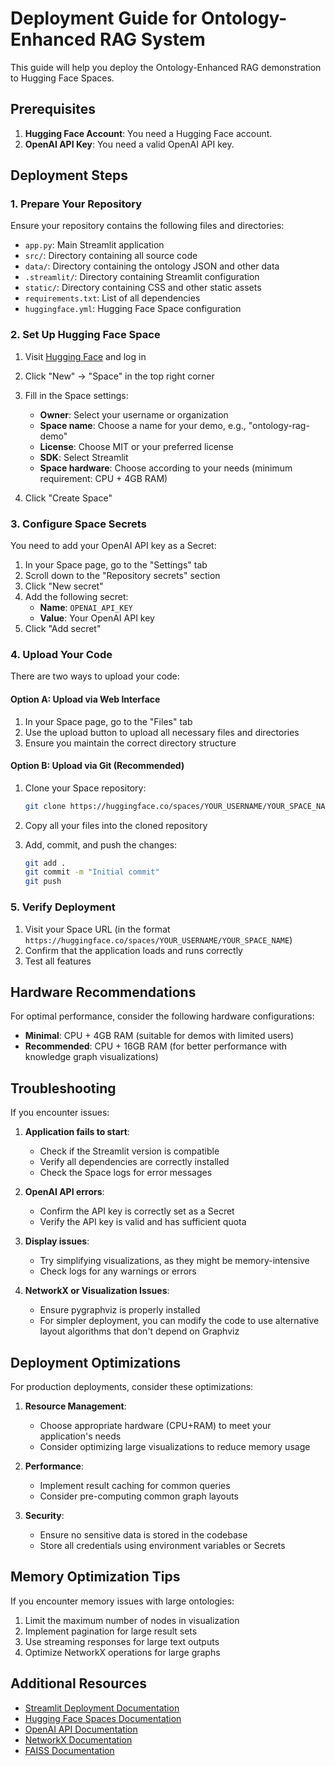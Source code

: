# Deployment Guide for Ontology-Enhanced RAG System

This guide will help you deploy the Ontology-Enhanced RAG demonstration to Hugging Face Spaces.

## Prerequisites

1. **Hugging Face Account**: You need a Hugging Face account.
2. **OpenAI API Key**: You need a valid OpenAI API key.

## Deployment Steps

### 1. Prepare Your Repository

Ensure your repository contains the following files and directories:

- `app.py`: Main Streamlit application
- `src/`: Directory containing all source code
- `data/`: Directory containing the ontology JSON and other data
- `.streamlit/`: Directory containing Streamlit configuration
- `static/`: Directory containing CSS and other static assets
- `requirements.txt`: List of all dependencies
- `huggingface.yml`: Hugging Face Space configuration

### 2. Set Up Hugging Face Space

1. Visit [Hugging Face](https://huggingface.co/) and log in
2. Click "New" → "Space" in the top right corner
3. Fill in the Space settings:
   - **Owner**: Select your username or organization
   - **Space name**: Choose a name for your demo, e.g., "ontology-rag-demo"
   - **License**: Choose MIT or your preferred license
   - **SDK**: Select Streamlit
   - **Space hardware**: Choose according to your needs (minimum requirement: CPU + 4GB RAM)

4. Click "Create Space"

### 3. Configure Space Secrets

You need to add your OpenAI API key as a Secret:

1. In your Space page, go to the "Settings" tab
2. Scroll down to the "Repository secrets" section
3. Click "New secret"
4. Add the following secret:
   - **Name**: `OPENAI_API_KEY`
   - **Value**: Your OpenAI API key
5. Click "Add secret"

### 4. Upload Your Code

There are two ways to upload your code:

#### Option A: Upload via Web Interface

1. In your Space page, go to the "Files" tab
2. Use the upload button to upload all necessary files and directories
3. Ensure you maintain the correct directory structure

#### Option B: Upload via Git (Recommended)

1. Clone your Space repository:
   ```bash
   git clone https://huggingface.co/spaces/YOUR_USERNAME/YOUR_SPACE_NAME
   ```

2. Copy all your files into the cloned repository
3. Add, commit, and push the changes:
   ```bash
   git add .
   git commit -m "Initial commit"
   git push
   ```

### 5. Verify Deployment

1. Visit your Space URL (in the format `https://huggingface.co/spaces/YOUR_USERNAME/YOUR_SPACE_NAME`)
2. Confirm that the application loads and runs correctly
3. Test all features

## Hardware Recommendations

For optimal performance, consider the following hardware configurations:

- **Minimal**: CPU + 4GB RAM (suitable for demos with limited users)
- **Recommended**: CPU + 16GB RAM (for better performance with knowledge graph visualizations)

## Troubleshooting

If you encounter issues:

1. **Application fails to start**: 
   - Check if the Streamlit version is compatible
   - Verify all dependencies are correctly installed
   - Check the Space logs for error messages

2. **OpenAI API errors**:
   - Confirm the API key is correctly set as a Secret
   - Verify the API key is valid and has sufficient quota

3. **Display issues**:
   - Try simplifying visualizations, as they might be memory-intensive
   - Check logs for any warnings or errors

4. **NetworkX or Visualization Issues**:
   - Ensure pygraphviz is properly installed
   - For simpler deployment, you can modify the code to use alternative layout algorithms that don't depend on Graphviz

## Deployment Optimizations

For production deployments, consider these optimizations:

1. **Resource Management**:
   - Choose appropriate hardware (CPU+RAM) to meet your application's needs
   - Consider optimizing large visualizations to reduce memory usage

2. **Performance**:
   - Implement result caching for common queries
   - Consider pre-computing common graph layouts

3. **Security**:
   - Ensure no sensitive data is stored in the codebase
   - Store all credentials using environment variables or Secrets

## Memory Optimization Tips

If you encounter memory issues with large ontologies:

1. Limit the maximum number of nodes in visualization
2. Implement pagination for large result sets
3. Use streaming responses for large text outputs
4. Optimize NetworkX operations for large graphs

## Additional Resources

- [Streamlit Deployment Documentation](https://docs.streamlit.io/streamlit-community-cloud/get-started)
- [Hugging Face Spaces Documentation](https://huggingface.co/docs/hub/spaces)
- [OpenAI API Documentation](https://platform.openai.com/docs/api-reference)
- [NetworkX Documentation](https://networkx.org/documentation/stable/)
- [FAISS Documentation](https://github.com/facebookresearch/faiss/wiki)
